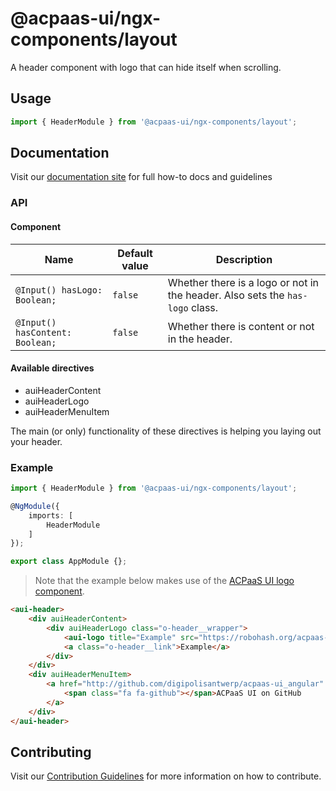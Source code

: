 # @acpaas-ui/ngx-components/layout

A header component with logo that can hide itself when scrolling.

## Usage

```typescript
import { HeaderModule } from '@acpaas-ui/ngx-components/layout';
```

## Documentation

Visit our [documentation site](https://acpaas-ui.digipolis.be/) for full how-to docs and guidelines

### API

#### Component

| Name         | Default value | Description |
| -----------  | ------ | -------------------------- |
| `@Input() hasLogo: Boolean;` | `false` | Whether there is a logo or not in the header. Also sets the `has-logo` class. |
| `@Input() hasContent: Boolean;` | `false` | Whether there is content or not in the header. |

#### Available directives

- auiHeaderContent
- auiHeaderLogo
- auiHeaderMenuItem

The main (or only) functionality of these directives is helping you laying out your header.

### Example

```typescript
import { HeaderModule } from '@acpaas-ui/ngx-components/layout';

@NgModule({
    imports: [
        HeaderModule
    ]
});

export class AppModule {};
```

> Note that the example below makes use of the [ACPaaS UI logo component](../../../../logo/README.md).

```html
<aui-header>
    <div auiHeaderContent>
        <div auiHeaderLogo class="o-header__wrapper">
            <aui-logo title="Example" src="https://robohash.org/acpaas-ui"></aui-logo>
            <a class="o-header__link">Example</a>
        </div>
    </div>
    <div auiHeaderMenuItem>
        <a href="http://github.com/digipolisantwerp/acpaas-ui_angular" class="a-button a-button--navigation has-icon-left" target="_blank">
            <span class="fa fa-github"></span>ACPaaS UI on GitHub
        </a>
    </div>
</aui-header>
```

## Contributing

Visit our [Contribution Guidelines](../../../../../CONTRIBUTING.md) for more information on how to contribute.
